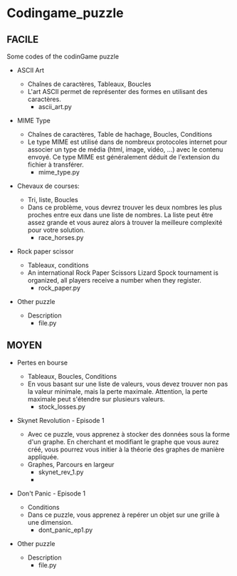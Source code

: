 
# Codingame_puzzle

## FACILE ##

Some codes of the codinGame puzzle
* ASCII Art

    - Chaînes de caractères, Tableaux, Boucles
    - L'art ASCII permet de représenter des formes en utilisant des caractères. 
        - ascii_art.py
    
* MIME Type

    -  Chaînes de caractères, Table de hachage, Boucles, Conditions 
    -  Le type MIME est utilisé dans de nombreux protocoles internet pour associer un type de média (html, image, vidéo, ...) avec le contenu envoyé. Ce type MIME est généralement déduit de l'extension du fichier à transférer.
        - mime_type.py

* Chevaux de courses:

  - Tri, liste, Boucles
  - Dans ce problème, vous devrez trouver les deux nombres les plus proches entre eux dans une liste de nombres. La liste peut être assez grande et vous aurez alors à trouver la meilleure complexité pour votre solution.
      - race_horses.py

* Rock paper scissor

  - Tableaux, conditions
  - An international Rock Paper Scissors Lizard Spock tournament is organized, all players receive a number when they register.
      - rock_paper.py

* Other puzzle

  - Description
      - file.py

## MOYEN ##

* Pertes en bourse

  - Tableaux, Boucles, Conditions
  - En vous basant sur une liste de valeurs, vous devez trouver non pas la valeur minimale, mais la perte maximale. Attention, la perte maximale peut s'étendre sur plusieurs valeurs.
      - stock_losses.py

* Skynet Revolution - Episode 1

  - Avec ce puzzle, vous apprenez à stocker des données sous la forme d'un graphe. En cherchant et modifiant le graphe que vous aurez créé, vous pourrez vous initier à la théorie des graphes de manière appliquée.
  - Graphes, Parcours en largeur
      - skynet_rev_1.py
      - 

* Don't Panic - Episode 1

  - Conditions 
  - Dans ce puzzle, vous apprenez à repérer un objet sur une grille à une dimension.
      - dont_panic_ep1.py

* Other puzzle

  - Description
      - file.py
